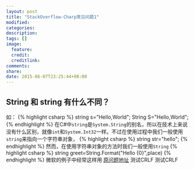 ```yaml
---
layout: post
title: "StackOverflow-Charp常见问题1"
modified:
categories: 
description:
tags: []
image:
  feature:
  credit:
  creditlink:
comments:
share:
date: 2015-06-07T23:25:44+08:00
---
```

## String 和 string 有什么不同？
如：
{% highlight csharp %}
string s="Hello,World";
String S="Hello,World";
{% endhighlight %}
在C#中```string```是```System.String```的别名，所以在技术上来说没有什么区别，就像```int```和```System.Int32```一样。不过在使用过程中我们一般使用```string```来指向一个字符串对象，
{% highlight csharp %}
string str="hello";
{% endhighlight %}
然而，在使用字符串对象的方法时我们一般使用```String```
{% highlight csharp %}
string greet=String.Format("Hello {0}",place)
{% endhighlight %}
微软的例子中经常这样用
 [原问题地址](http://stackoverflow.com/questions/7074/whats-the-difference-between-string-and-String/7077#7077) 
测试CRLF 测试CRLF